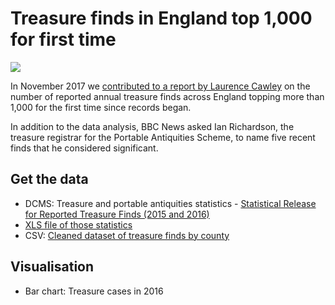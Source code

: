 # Treasure finds in England top 1,000 for first time

![](https://ichef-1.bbci.co.uk/news/624/cpsprodpb/E0B6/production/_98862575_treasurefind_birmingham_f7b1y-nc.png)

In November 2017 we [contributed to a report by Laurence Cawley](http://www.bbc.co.uk/news/uk-england-42079561) on the number of reported annual treasure finds across England topping more than 1,000 for the first time since records began.

In addition to the data analysis, BBC News asked Ian Richardson, the treasure registrar for the Portable Antiquities Scheme, to name five recent finds that he considered significant.

## Get the data

* DCMS: Treasure and portable antiquities statistics - [Statistical Release for Reported Treasure Finds (2015 and 2016)](https://www.gov.uk/government/statistics/statistical-release-for-reported-treasure-finds-2015-and-2016)
* [XLS file of those statistics](https://github.com/BBC-Data-Unit/treasure-finds/blob/master/Statistical_Release_for_Reported_Treasure_Finds__2015_and_2016_final.xlsx)
* CSV: [Cleaned dataset of treasure finds by county](https://github.com/BBC-Data-Unit/treasure-finds/blob/master/treasurecases2012_16.csv)

## Visualisation

* Bar chart: Treasure cases in 2016
